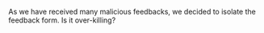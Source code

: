 As we have received many malicious feedbacks, we decided to isolate the feedback form. Is it over-killing?